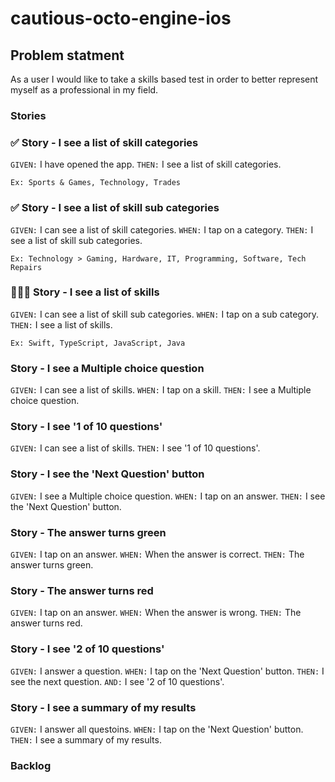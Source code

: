 # cautious-octo-engine-ios

## Problem statment

As a user I would like to take a skills based test in order to better represent myself as a professional in my field.

### Stories

### ✅ Story - I see a list of skill categories

`GIVEN:` I have opened the app.
`THEN:` I see a list of skill categories.

`Ex: Sports & Games, Technology, Trades`

### ✅ Story - I see a list of skill sub categories

`GIVEN:` I can see a list of skill categories.
`WHEN:` I tap on a category.
`THEN:` I see a list of skill sub categories.

`Ex: Technology > Gaming, Hardware, IT, Programming, Software, Tech Repairs`

### 👨🏼‍💻 Story - I see a list of skills

`GIVEN:` I can see a list of skill sub categories.
`WHEN:` I tap on a sub category.
`THEN:` I see a list of skills.

`Ex: Swift, TypeScript, JavaScript, Java`

### Story - I see a Multiple choice question

`GIVEN:` I can see a list of skills.
`WHEN:` I tap on a skill.
`THEN:` I see a Multiple choice question.

### Story - I see '1 of 10 questions'

`GIVEN:` I can see a list of skills.
`THEN:` I see '1 of 10 questions'.

### Story - I see the 'Next Question' button

`GIVEN:` I see a Multiple choice question.
`WHEN:` I tap on an answer.
`THEN:` I see the 'Next Question' button.

### Story - The answer turns green

`GIVEN:` I tap on an answer.
`WHEN:` When the answer is correct.
`THEN:` The answer turns green.

### Story - The answer turns red

`GIVEN:` I tap on an answer.
`WHEN:` When the answer is wrong.
`THEN:` The answer turns red.

### Story - I see '2 of 10 questions'

`GIVEN:` I answer a question.
`WHEN:` I tap on the 'Next Question' button.
`THEN:` I see the next question.
`AND:` I see '2 of 10 questions'.

### Story - I see a summary of my results

`GIVEN:` I answer all questoins.
`WHEN:` I tap on the 'Next Question' button.
`THEN:` I see a summary of my results.

### Backlog

<!-- ### Story 2

`GIVEN:` I can see a list of skill categories.
`THEN:` I can see a search bar at the top of the view.
`WHEN:` When I type in the search bar.
`THEN:` I see a filtered list of results -->